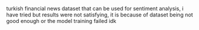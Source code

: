 turkish financial news dataset that can be used for sentiment analysis, i have tried but results were not satisfying, it is because of dataset being not good enough or the model training failed idk
